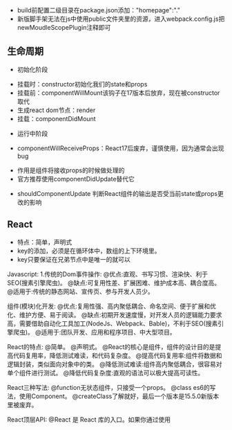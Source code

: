 - build前配置二级目录在package.json添加："homepage":"."
- 新版脚手架无法在js中使用public文件夹里的资源，进入webpack.config.js把newMoudleScopePlugin注释即可

## 生命周期

* 初始化阶段
- 挂载时：constructor初始化我们的state和props
- 挂载前：componentWillMount该钩子在17版本后放弃，现在被constructor取代
- 生成react dom节点：render
- 挂载：componentDidMount

* 运行中阶段
- componentWillReceiveProps：React17后废弃，谨慎使用，因为通常会出现bug
 * 作用是组件将接收props的时候做处理的
 * 官方推荐使用componentDidUpdate替代它
- shouldComponentUpdate 判断React组件的输出是否受当前state或props更改的影响

## React 
* 特点：简单，声明式
* key的添加，必须是在循环体中，数组的上下环境里。
* key只要保证在兄弟节点中是唯一的就可以

Javascript:
1.传统的Dom事件操作:
@优点:直观、书写习惯、渲染快、利于SEO(搜素引擎爬虫)。
@缺点:可复用性差、扩展困难、维护成本高、耦合度高。
@适用于:传统的静态网站、宣传页、参与开发人员少。


组件(模块)化开发:
   @优点:复用性强、高内聚低耦合、命名空间、便于扩展和优化、维护方便、易于阅读。
   @缺点:初期开发速度慢，对开发人员的逻辑能力要求高，需要借助自动化工具加工(NodeJs、Webpack、Bable)，不利于SEO(搜素引擎爬虫)。
   @适用于:团队开发、应用和程序项目、中大型项目。


React的特点:
@简单。
@声明式。
@React的核心是组件，组件的设计目的是提高代码复用率，降低测试难读，和代码复杂度。
@提高代码复用率:组件将数据和逻辑封装，类似面向对象中的类。
@降低测试难读:组件高内聚低耦合，很容易对单个组件进行测试。
@降低代码复杂度:直观的语法可以极大提高可读性。


React三种写法:
@function无状态组件，只接受一个props。
@class es6的写法，使用Component。
@createClass了解就好，最后一个版本是15.5.0新版本里被废弃。

React顶层API:
@React 是 React 库的入口。如果你通过使用 <script> 标签的方式来加载 React，则可以通过 React 全局变量对象来获得 React 的顶层 API。当你使用 ES6 与 npm 时，可以通过编写 import React from 'react' 来引入它们。当你使用 ES5 与 npm 时，则可以通过编写 var React = require('react') 来引入它们。


回顾:
   @组件:
1.无状态组件，没有this，只接受一个props，不会被实例化，加载快、渲染快、便于理解结构清晰。
2.Class组件，继承于React.Component方法的组件，会被实例化可以用React所有的API，需要深刻理解的是ES6中class相关语法。
3.组件API:创建虚拟DOM(React.createElement(‘原生html标签类型’，{props}，[内容/子元素]))    this.props.Children:隐式渲染传入到父组件中的子组件集合，是一个数组。
4.顶级API:React.Children:用来遍历处理this.props.children，显示的渲染，并对我们每一个传入的子元素做处理，语法:React.children.map(this.props.children,{item，index} => {return item})   React.cloneElement:克隆一个react元素，并进行第二次开发，React.cloneElement(child，{props}，[子元素/内容])。


## 6.26react_sf：
### 传统的DOM事件操作
   - 优点：直观，书写习惯，渲染快，利于SEO（搜索引擎优化）
   - 缺点：可复用性差，扩展困难，维护成本高，耦合度高，高内聚低耦合
   - 适用于：传统的静态网站，宣传页。参与开发人员少
### 组件（模块）化开发
   - 优点：复用性强，高内聚低耦合，命名空间，便于扩展和优化，维护方便，易于阅读
   - 缺点：初期开发速度慢，对开发人员的逻辑能力要求高，需要借助自动化工具加工（nodejs、webpack、babel），不利于SEO
   - 适用于：团队开发，应用和程序项目，中大型项目


##  6.27初始React：
### 什么是react？react的开发背景
   - Facebook需要解决的问题：构建数据不断变化的大型应用
### 特点：
   - 简单
   - 声明式
   react的核心是组件，组件的设计目的是提高代码复用率、降低测试难度和代码复杂度
   提高代码复用率：组件将数据和逻辑封装，类似面向对象中的类
   降低测试难度：组件高内聚低耦合，很容易对单个组件进行测试
   降低代码复杂度：直观的语法可以极大提高可读性
   国外使用react的公司：Facebook、YaHoo、GitHub、支付宝、淘宝


## 6.28React组件与渲染
### react三种写法
   - function无状态组件，只接受一个props
   - class es6的写法，使用Component
   - createClass了解就好，最后一个版本是15.5.0，新版本里被废弃
### super在组件里使用需要注意的地方
   - *super()在哪里用，何时用
   - super在哪里用
   - super在static里用需要注意什么


## 总结：
### 组件：
   - 1.无状态组件：function没有this，只接收一个props，不会被实例化；优点是：加载快，渲染快。便于理解，结构清晰
   - 2.class组件：继承于react.component方法的的组件，会被实例化，可以用react所有的API。需要深刻理解的是ES6中class相关语句
### 组件API：
   - 1.创建虚拟DOM：react.createElement('原声html标签类型',{props},[内容/子元素])
   - 2.this.props.children：隐式渲染传入到父组件中的子组件集合，是一个数组
### 顶级API：
   - React.Children：用来遍历处理this.props.children，显式的渲染，并对我们每一个传入的子元素做处理。语法：React.Children.map(this.props.children,(item,index)=>{return item})
   - React.cloneElement：克隆一个react元素，并进行二次开发。语法：React.cloneElement(child,{props},[子元素/内容])


## 7.01jsx语法:
## 7.02多组件控制和布局分析
## 7.03State与数据使用
### 1.属性props是父级传入进来的(不可以修改)
   - props三种用法：
     1.键值对形(字符串、数字、数组、变量) 
     2.展开对象写法({...props}) 
     3.defaultProps(用于设置默认属性)
### 2.state组件是自己的状态数据(可以修改)
   - state状态：事物所处的状况，state状态是由事物自行处理，不断变化的
   - state用法：
     1.在构造函数里使用this.state={}
     2.setState：更新组件状态(·diff算法)


## 7.04react脚手架：
### 如果设置了npm指向淘宝镜像，则不需要安装了
   - npm config set registry https://registry.npm.taobao.org
### 查看设置是否正确
   - npm config get registry
### 1.全局安装脚手架
   - npm i -g create-react-app
### 2.查看版本
   - create-react-app -V
### ps:如果你在安装的时候报错失败，使用如下方式：
   - Win键+x点开window prosell(管理员) === cmd
   - 如果还不成功 去看一下node.js软件是不是安装在磁盘根目录了，如 果是，卸载node.js重新安装，默认就安装在c盘
   - 我们的项目不要在c盘，c盘是系统盘，受权限保护，项目放到其他盘
### 3.创建项目：【不要再C盘里创建，因为C盘是系统盘，它有权限保护，容易出问题，如果只有C盘把项目建立在'文档'文件夹里】
   - (1)create-react-app myreact
   - (2)如果创建项目的时候报错，说明网不好，或者是使用了yarn，卸载yarn，，或者查看一下nodejs软件是不是直接安装在盘符的根目录了。如果nodejs安装在盘符根目录，卸载nodejs重新安装
### 4.运行项目：
   - (1)npm run dev
       ①如果报错是webpack版本号不对等
       ②解决办法：运行npm run eject
       ③最后再运行启动就可以了
   - (2)在运行npm run eject时候报错
       ①一般是说你的git没有提交
       ②是因为咱们的项目安装的时候放在了git本地仓库里
       ③解决办法有两个：一个就是删除掉本地的.git文件夹
       ④另一个事提交一下git：git add .，然后git commit -m提交


### 安装sass：
   - npm i node-sass sass-loader -D
### build前配置二级目录在package.json添加："homepage": "."
### 新版脚手架无法在js中使用public文件夹里的资源，进入webpack.config.js把new MoudleScopePlugin注释掉即可


### 生命周期:

创建时(挂载时)：constructor(componentWillMount:17版本即将废弃)
挂载后：componentDidmount
更新时：componentDidupdate
卸载时：componentWillunMount


component:组件
Will:准备，即将
Did:完成
Mount:挂载
Unmount:卸载
Update:更新


初始化:constructor初始化我们的state和props
即将挂载:componentWillMount(17版本废弃,现在了解即可)作用已被constructor取代
render:把react虚拟dom生成
挂载完成：componentDidMount(组件挂载完成,如果我们需要请求接口在这个钩子里)
准备更新:componentWillUpdate
更新完成:componentDidUpdate
卸载:componentWillUnMount


1. 什么是生命周期
    - 组件本质上是状态机，输入确定，输入一定确定
    - 状态发生转换时会触发不同的钩子函数，从而让开发者有机会做出响应
    - 可以用事件的思维来理解状态
        我们不知道事件何时触发，但是我们可以在被触发的时候做逻辑处理
    - render：当props和state经过上面几个钩子函数之后，我们的render要重新调用，生成新的DOM
    - componentDidUpdate ：会在更新后被立即使用，首次渲染不会执行此方法
    - 初始化阶段
        挂载时：constructor初始化我们的state和props
        挂载前：componentWillMount（现已废弃），作用已被constructor取代
            生成react dom节点：render
        挂载：componentDidMount（如果我们需要请求接口在这个钩子里）
    - 运行中阶段
        - componentWillReceiveProps（废弃）
            作用是组件将接收props时作处理用的，官方推荐使用componentDidUpdate替代它
        - shouldComponentUpdate：判断React组件的输出是否受当前state或props更改的影响
            默认行为是state每次发生变化组件都会重新渲染，默认值返回是true
    - 销毁阶段
        - componentWillunMount
            会在卸载及销毁之前调用


###  事件绑定
  - 在无状态组件中使用事件有俩种
     - 1.1直接在函数中声明事件
     - 1.2调用父组件传入的事件
  
  - 在class中使用事件需要绑定this
     - 1.1最佳的方式就是声明事件的时候就用箭头函数


### react背景
  - FeceBook( 脸书 )公司 2013年推出ReactJs框架

  - 定义：视图层的js库

  - 特点：简单、声明式

  - 核心概念：组件,目的是提高代码复用率、降低测试难度和代码复杂度


### 组件类型
  - 无状态组件/ui组件:function fn (){}
     1.加载快、渲染快
     2.存放DOM
     3.不需要实例化，没有this只接受一个props

  - class/容器组件：
     1.功能强大、逻辑方法、生命周期、状态state都在class组件里
     2.渲染对比无状态组件较慢
  
  - 会被实例化


### props属性
  - 定义：是由父组件传递给子组件的数据

  - 特性：子组件不能修改props，props在子组件中是只读的

  - props更新后会使子组件发生更新

  - 子组件想要更新props需要更新父组件的方法,同样也是props传递进来的父组件方法


### state
  - 定义: state是组件自身的状态数据, 可以自己修改

  - 特点： state改变后会使组件更新

  - 修改state的方法是this.Setstate({})


### jsx语法
  - jsx是React.createElement()的语法糖

  - 允许我们在js中写html标签，最终解析的时候会被编译成React.createElement()


### 组件的组合模式
  - 插入的形式:
     <MyCom>
        <Chlid />
     </MyCom>

  - 直接将组件引入到父组件中使用

  - 将组件用props传递给子组件

  - 高阶组件(HOC):将一个组件作为参数传递给一哥方法，该方法返回一个新组件

  - 注意：在开发的时候,容器组件存放逻辑方法,render里就是ui组件



### 生命周期
  - 初始化:constructor初始化我们的state和props

  - 即将挂载:componentWillMount(17版本废弃,现在了解即可)作用已被constructor取代

  - render:把react虚拟dom生成

  - 挂载完成:componentDidMount(组件挂载完成,如果我们需要请求接口在这个钩子里)

  - 准备更新:componentWillUpdate(17版本废弃,现在了解即可)

  - 更新完成:componentDidUpdate

  - 卸载:componentWillUnMount


### 事件处理
  - 定义：ract事件都是合成事件

  - 事件方法的绑定:
     1. 在构造函数里绑定:this.handleEvent || this.handleEvent.bind(this)
     2. 在元素上: () => {this.handleEvent(参数)}
     3. 在声明的时候: a.handleEvent = () => {}
     4. 为什么使用箭头函数: 因为箭头函数没有this,只会从最近的作用域找到this


### event对象
  - 定义:合成事件对象
  
  - 特性：在异步方法中event对象的值会丢失,所以在使用异步方法前调用event.persist(),会移除合成事件,保留event对象的值,不会丢失

  - 在清除冒泡和默认事件中,不能像原生js中一样写return false,必须调用perventDefault()[清除默认行为] || stopPropagation()[清除冒泡]

  - currentTarger: 当前元素,指事件绑定到的元素
  
  - target: 表示被触发的元素,具体元素不确定



### 条件渲染
  - 我们可以使用的条件,判断方式:
    1. &&、if、switch 其中&&是可以直接在DOM中使用的
    2. 定义: 给定一个状态值,根据状态值判断是否加载组件或者加载对应的组件



### 列表和key的使用
  - 在react中数组可以直接放在呈现方法中,直接使用一般情况下我们要遍历出来处理
  
  - props.chlidren,通过map方法遍历出来的子节点,我们需要加key

 - key 是唯一标识,便于diff算法进行快速匹配的一个元素上的内置属性[react内部可以用的,开发者无法获取]

 - key 的添加必须是在循环体中数组的上下文环境里

 - key 只要保证在兄弟节点中是,唯一标识就可以


14. 表单/受控组件&&非受控组件
(1) 表单：
① Input type[text]
1) value 必须绑定state
2）必须使用onChange
3）使用state控制的就叫受控组件
4）同类：textarea、select
② Input type [checkbox/radio]
1) checkbox 是多选框/复选框
2) Radio 是单选框
3) checked 绑定state状态[布尔]
4）必须用onChange接收值的改变
③ 受控组件
1）定义：使用state控制的，由react控制其行为
④ 非受控组件
1）定义：不受react控制行为的就叫非受控组件
2）举例： Input type[file]
a. 因为file的value是只读的，无法使用它不受eact的state绑定，所以他不受react控制，因此叫非受控组件

15. 状态提升
(1)定义：当多个子组件的数据是相同的，而且是有联系的，需要将数据提升到父组件中，实现数据状态共享
(2)他不是api，他是一种模式

16. 顶级api
(1)定义：挂载在全局对象在的属性就叫做顶级api
(2) React.createElement("标签类型")，{属性}，{子元素内容}//创建元素
(3) React.Children:
①用来遍历我们组件的子元素 
(4) React.createElement(child,props,newChild/内容)
① 克隆一个组件/元素，对其进行扩展
(5) ReactDOM.render(组件,dom容器)

17. 组件内置api
(1) this.state:状态
(2) this.setState:修改状态
(3) props.children：隐式渲染子组件
① <Father><Son/></Son/><Father>
② React.Children(props.Children(item,index) => {
    1)略
    2）显式渲染
})
(4) this.forceUpdate():强制更新
18. 不常用的方法
(1) componentDidCatch(err):
①在文件中使用，用来捕获于生命周期中的错误事件中的错误捕获不到，接口中的错误捕获不到
(2) static getDerivedStateFromError(err):
① 属于静态方法
②捕获到错误
③ 用来做放错预备方案，返回值是对应的state状态
④ 如果一旦触发了该方法，我们应该用备用的组件呈现给用户

19. propType 检测 props
(1) 从v15.5起propType就从react分离出来了，需要安装propType包
(2) 使用： 
① Import PropTypes from "prop-types";
② 静态使用方法：
1）Static propTypes = {
    name:PropTypes.string
}
③ class 使用方法
1）MyCom.propTypes = {
    name:PropTypes.string
}

20. defaultProps: 给组件添加默认属性值
(1) 定义：为Class组件添加默认props
(2)使用：
① MyCom.defaultProps = {name:"123"}
② static




<!--  -->

同层模块对比模式

计算快


* 组件类型  constructor  createClass  区别
* event事件 合成事件 在异步中
* props state 相同  不同
* 高阶组件